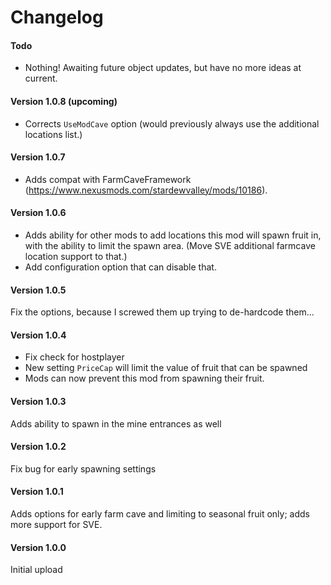 ﻿Changelog
======
#### Todo

* Nothing! Awaiting future object updates, but have no more ideas at current.

#### Version 1.0.8 (upcoming)

* Corrects `UseModCave` option (would previously always use the additional locations list.)

#### Version 1.0.7

* Adds compat with FarmCaveFramework (https://www.nexusmods.com/stardewvalley/mods/10186).

#### Version 1.0.6

* Adds ability for other mods to add locations this mod will spawn fruit in, with the ability to limit the spawn area. (Move SVE additional farmcave location support to that.) 
* Add configuration option that can disable that.

#### Version 1.0.5

Fix the options, because I screwed them up trying to de-hardcode them...

#### Version 1.0.4

* Fix check for hostplayer
* New setting `PriceCap` will limit the value of fruit that can be spawned
* Mods can now prevent this mod from spawning their fruit.

#### Version 1.0.3

Adds ability to spawn in the mine entrances as well

#### Version 1.0.2

Fix bug for early spawning settings

#### Version 1.0.1

Adds options for early farm cave and limiting to seasonal fruit only; adds more support for SVE.

#### Version 1.0.0

Initial upload


